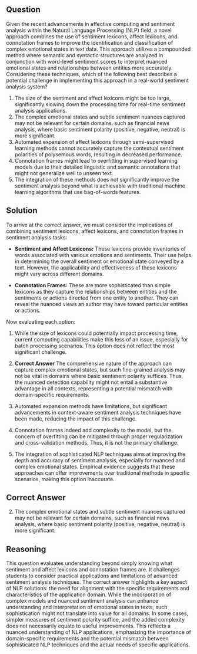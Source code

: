 ## Question
Given the recent advancements in affective computing and sentiment analysis within the Natural Language Processing (NLP) field, a novel approach combines the use of sentiment lexicons, affect lexicons, and connotation frames to improve the identification and classification of complex emotional states in text data. This approach utilizes a compounded method where semantic and syntactic structures are analyzed in conjunction with word-level sentiment scores to interpret nuanced emotional states and relationships between entities more accurately. Considering these techniques, which of the following best describes a potential challenge in implementing this approach in a real-world sentiment analysis system?

1. The size of the sentiment and affect lexicons might be too large, significantly slowing down the processing time for real-time sentiment analysis applications.
2. The complex emotional states and subtle sentiment nuances captured may not be relevant for certain domains, such as financial news analysis, where basic sentiment polarity (positive, negative, neutral) is more significant.
3. Automated expansion of affect lexicons through semi-supervised learning methods cannot accurately capture the contextual sentiment polarities of polysemous words, resulting in decreased performance.
4. Connotation frames might lead to overfitting in supervised learning models due to their detailed linguistic and semantic annotations that might not generalize well to unseen text.
5. The integration of these methods does not significantly improve the sentiment analysis beyond what is achievable with traditional machine learning algorithms that use bag-of-words features.

## Solution

To arrive at the correct answer, we must consider the implications of combining sentiment lexicons, affect lexicons, and connotation frames in sentiment analysis tasks:

- **Sentiment and Affect Lexicons:** These lexicons provide inventories of words associated with various emotions and sentiments. Their use helps in determining the overall sentiment or emotional state conveyed by a text. However, the applicability and effectiveness of these lexicons might vary across different domains.

- **Connotation Frames:** These are more sophisticated than simple lexicons as they capture the relationships between entities and the sentiments or actions directed from one entity to another. They can reveal the nuanced views an author may have toward particular entities or actions.

Now evaluating each option:

1. While the size of lexicons could potentially impact processing time, current computing capabilities make this less of an issue, especially for batch processing scenarios. This option does not reflect the most significant challenge.

2. **Correct Answer** The comprehensive nature of the approach can capture complex emotional states, but such fine-grained analysis may not be vital in domains where basic sentiment polarity suffices. Thus, the nuanced detection capability might not entail a substantive advantage in all contexts, representing a potential mismatch with domain-specific requirements.

3. Automated expansion methods have limitations, but significant advancements in context-aware sentiment analysis techniques have been made, reducing the impact of this challenge.

4. Connotation frames indeed add complexity to the model, but the concern of overfitting can be mitigated through proper regularization and cross-validation methods. Thus, it is not the primary challenge.

5. The integration of sophisticated NLP techniques aims at improving the depth and accuracy of sentiment analysis, especially for nuanced and complex emotional states. Empirical evidence suggests that these approaches can offer improvements over traditional methods in specific scenarios, making this option inaccurate.

## Correct Answer
2. The complex emotional states and subtle sentiment nuances captured may not be relevant for certain domains, such as financial news analysis, where basic sentiment polarity (positive, negative, neutral) is more significant.

## Reasoning
This question evaluates understanding beyond simply knowing what sentiment and affect lexicons and connotation frames are. It challenges students to consider practical applications and limitations of advanced sentiment analysis techniques. The correct answer highlights a key aspect of NLP solutions: the need for alignment with the specific requirements and characteristics of the application domain. While the incorporation of complex models and nuanced sentiment analysis can enhance understanding and interpretation of emotional states in texts, such sophistication might not translate into value for all domains. In some cases, simpler measures of sentiment polarity suffice, and the added complexity does not necessarily equate to useful improvements. This reflects a nuanced understanding of NLP applications, emphasizing the importance of domain-specific requirements and the potential mismatch between sophisticated NLP techniques and the actual needs of specific applications.